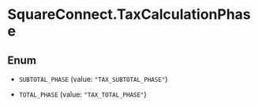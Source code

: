 # SquareConnect.TaxCalculationPhase

## Enum


* `SUBTOTAL_PHASE` (value: `"TAX_SUBTOTAL_PHASE"`)

* `TOTAL_PHASE` (value: `"TAX_TOTAL_PHASE"`)


